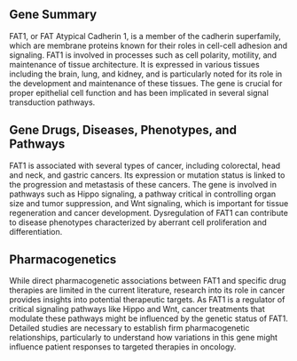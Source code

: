 ## Gene Summary
FAT1, or FAT Atypical Cadherin 1, is a member of the cadherin superfamily, which are membrane proteins known for their roles in cell-cell adhesion and signaling. FAT1 is involved in processes such as cell polarity, motility, and maintenance of tissue architecture. It is expressed in various tissues including the brain, lung, and kidney, and is particularly noted for its role in the development and maintenance of these tissues. The gene is crucial for proper epithelial cell function and has been implicated in several signal transduction pathways.

## Gene Drugs, Diseases, Phenotypes, and Pathways
FAT1 is associated with several types of cancer, including colorectal, head and neck, and gastric cancers. Its expression or mutation status is linked to the progression and metastasis of these cancers. The gene is involved in pathways such as Hippo signaling, a pathway critical in controlling organ size and tumor suppression, and Wnt signaling, which is important for tissue regeneration and cancer development. Dysregulation of FAT1 can contribute to disease phenotypes characterized by aberrant cell proliferation and differentiation.

## Pharmacogenetics
While direct pharmacogenetic associations between FAT1 and specific drug therapies are limited in the current literature, research into its role in cancer provides insights into potential therapeutic targets. As FAT1 is a regulator of critical signaling pathways like Hippo and Wnt, cancer treatments that modulate these pathways might be influenced by the genetic status of FAT1. Detailed studies are necessary to establish firm pharmacogenetic relationships, particularly to understand how variations in this gene might influence patient responses to targeted therapies in oncology.